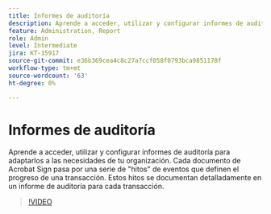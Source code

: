 ```yaml
---
title: Informes de auditoría
description: Aprende a acceder, utilizar y configurar informes de auditoría para adaptarlos a las necesidades de tu organización
feature: Administration, Report
role: Admin
level: Intermediate
jira: KT-15917
source-git-commit: e36b369cea4c8c27a7ccf058f0793bca9851178f
workflow-type: tm+mt
source-wordcount: '63'
ht-degree: 0%

---
```


# Informes de auditoría

Aprende a acceder, utilizar y configurar informes de auditoría para adaptarlos a las necesidades de tu organización. Cada documento de Acrobat Sign pasa por una serie de &quot;hitos&quot; de eventos que definen el progreso de una transacción. Estos hitos se documentan detalladamente en un informe de auditoría para cada transacción.

>[!VIDEO](https://video.tv.adobe.com/v/3432661?quality=12&learn=on&hidetitle=true)
